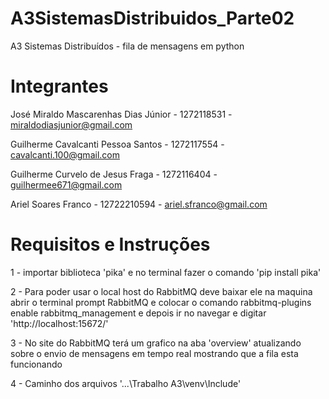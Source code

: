 # A3SistemasDistribuidos_Parte02
A3 Sistemas Distribuídos - fila de mensagens em python

# Integrantes
José Miraldo Mascarenhas Dias Júnior - 1272118531 - miraldodiasjunior@gmail.com

Guilherme Cavalcanti Pessoa Santos - 1272117554 - cavalcanti.100@gmail.com

Guilherme Curvelo de Jesus Fraga - 1272116404 - guilhermee671@gmail.com

Ariel Soares Franco - 12722210594 - ariel.sfranco@gmail.com

# Requisitos e Instruções
1 - importar biblioteca 'pika' e no terminal fazer o comando 'pip install pika'

2 - Para poder usar o local host do RabbitMQ deve baixar ele na maquina abrir o terminal
prompt RabbitMQ e colocar o comando rabbitmq-plugins enable rabbitmq_management e depois
ir no navegar e digitar 'http://localhost:15672/'

3 - No site do RabbitMQ terá um grafico na aba 'overview' atualizando sobre o envio de mensagens em tempo
real mostrando que a fila esta funcionando

4 - Caminho dos arquivos '...\Trabalho A3\venv\Include'
